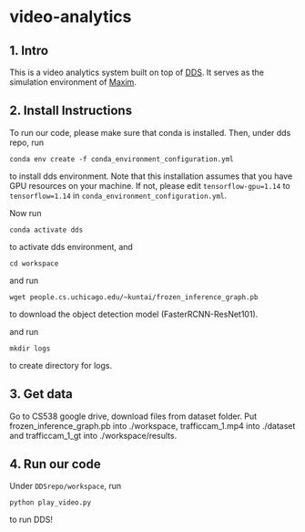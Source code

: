 # video-analytics

## 1. Intro
This is a video analytics system built on top of [DDS](https://github.com/KuntaiDu/dds). It serves as the simulation environment of [Maxim](https://ieeexplore.ieee.org/document/9859614/).

## 2. Install Instructions

To run our code, please make sure that conda is installed. Then, under dds repo, run

```conda env create -f conda_environment_configuration.yml```

to install dds environment. Note that this installation assumes that you have GPU resources on your machine. If not, please edit ```tensorflow-gpu=1.14``` to ```tensorflow=1.14``` in ```conda_environment_configuration.yml```.

Now run

```conda activate dds```

to activate dds environment, and 

```cd workspace```

and run 

```wget people.cs.uchicago.edu/~kuntai/frozen_inference_graph.pb```

to download the object detection model (FasterRCNN-ResNet101).

and run

```mkdir logs```

to create directory for logs.

## 3. Get data

Go to CS538 google drive, download files from dataset folder. Put frozen_inference_graph.pb into ./workspace, trafficcam_1.mp4 into ./dataset and trafficcam_1_gt into ./workspace/results.

## 4. Run our code

Under ```DDSrepo/workspace```, run

```python play_video.py```

to run DDS!
